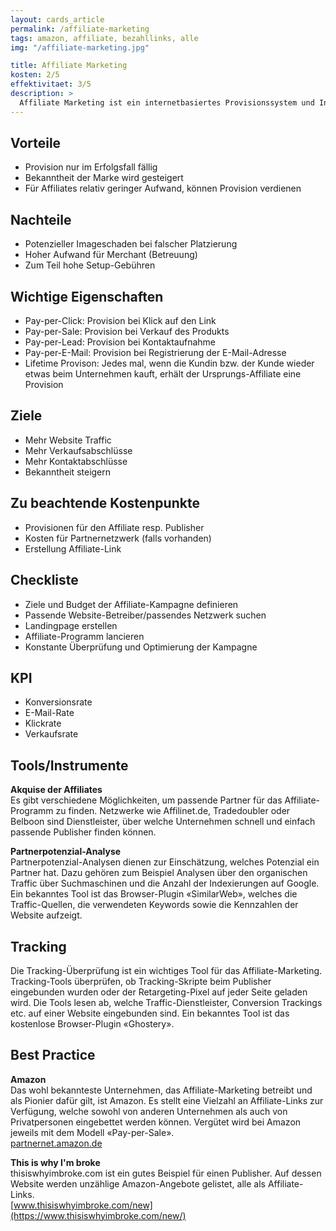 ```yaml
---
layout: cards_article
permalink: /affiliate-marketing
tags: amazon, affiliate, bezahllinks, alle
img: "/affiliate-marketing.jpg"

title: Affiliate Marketing
kosten: 2/5
effektivitaet: 3/5
description: >
  Affiliate Marketing ist ein internetbasiertes Provisionssystem und Instrument des Performance Marketings, bei dem ein Publisher (auch Affiliate genannt) Werbemittel eines Advertisers (auch Merchant genannt) auf seiner Website integriert und vom Advertiser erfolgsbasiert dafür vergütet wird. Affiliates veröffentlichen den Link auf ihrer Website. Die potenziellen Kundinnen und Kunden klicken ihn an und gelangen so zur gewünschten Seite. Wichtig dabei ist, dass die Vergütung nur im Erfolgsfall erfolgt. Es gibt unterschiedliche Vergütungsmodelle, die unter «Wichtige Eigenschaften» erläutert werden.
---
```


## Vorteile

- Provision nur im Erfolgsfall fällig
- Bekanntheit der Marke wird gesteigert
- Für Affiliates relativ geringer Aufwand, können Provision verdienen

## Nachteile

- Potenzieller Imageschaden bei falscher Platzierung
- Hoher Aufwand für Merchant (Betreuung)
- Zum Teil hohe Setup-Gebühren

## Wichtige Eigenschaften

- Pay-per-Click: Provision bei Klick auf den Link
- Pay-per-Sale: Provision bei Verkauf des Produkts
- Pay-per-Lead: Provision bei Kontaktaufnahme
- Pay-per-E-Mail: Provision bei Registrierung der E-Mail-Adresse
- Lifetime Provison: Jedes mal, wenn die Kundin bzw. der Kunde wieder etwas beim Unternehmen kauft, erhält der Ursprungs-Affiliate eine Provision

## Ziele

- Mehr Website Traffic
- Mehr Verkaufsabschlüsse
- Mehr Kontaktabschlüsse
- Bekanntheit steigern

## Zu beachtende Kostenpunkte

- Provisionen für den Affiliate resp. Publisher
- Kosten für Partnernetzwerk (falls vorhanden)
- Erstellung Affiliate-Link

## Checkliste

- Ziele und Budget der Affiliate-Kampagne definieren
- Passende Website-Betreiber/passendes Netzwerk suchen
- Landingpage erstellen
- Affiliate-Programm lancieren
- Konstante Überprüfung und Optimierung der Kampagne

## KPI

- Konversionsrate
- E-Mail-Rate
- Klickrate
- Verkaufsrate

## Tools/Instrumente

**Akquise der Affiliates**  
Es gibt verschiedene Möglichkeiten, um passende Partner für das Affiliate-Programm zu finden. Netzwerke wie Affilinet.de, Tradedoubler oder Belboon sind Dienstleister, über welche Unternehmen schnell und einfach passende Publisher finden können.

**Partnerpotenzial-Analyse**  
Partnerpotenzial-Analysen dienen zur Einschätzung, welches Potenzial ein Partner hat. Dazu gehören zum Beispiel Analysen über den organischen Traffic über Suchmaschinen und die Anzahl der Indexierungen auf Google. Ein bekanntes Tool ist das Browser-Plugin «SimilarWeb», welches die Traffic-Quellen, die verwendeten Keywords sowie die Kennzahlen der Website aufzeigt.

## Tracking

Die Tracking-Überprüfung ist ein wichtiges Tool für das Affiliate-Marketing. Tracking-Tools überprüfen, ob Tracking-Skripte beim Publisher eingebunden wurden oder der Retargeting-Pixel auf jeder Seite geladen wird. Die Tools lesen ab, welche Traffic-Dienstleister, Conversion Trackings etc. auf einer Website eingebunden sind. Ein bekanntes Tool ist das kostenlose Browser-Plugin «Ghostery».

## Best Practice

**Amazon**  
Das wohl bekannteste Unternehmen, das Affiliate-Marketing betreibt und als Pionier dafür gilt, ist Amazon. Es stellt eine Vielzahl an Affiliate-Links zur Verfügung, welche sowohl von anderen Unternehmen als auch von Privatpersonen eingebettet werden können. Vergütet wird bei Amazon jeweils mit dem Modell «Pay-per-Sale».  
[partnernet.amazon.de](https://partnernet.amazon.de/)

**This is why I'm broke**  
thisiswhyimbroke.com ist ein gutes Beispiel für einen Publisher. Auf dessen Website werden unzählige Amazon-Angebote gelistet, alle als Affiliate-Links.  
[www.thisiswhyimbroke.com/new](https://www.thisiswhyimbroke.com/new/)
